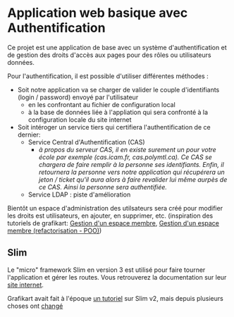 # Application web basique avec Authentification

Ce projet est une application de base avec un système d'authentification et de gestion des droits d'accès aux pages pour des rôles ou utilisateurs données.

Pour l'authentification, il est possible d'utiliser différentes méthodes :
* Soit notre application va se charger de valider le couple d'identifiants (login / password) envoyé par l'utilisateur
  * en les confrontant au fichier de configuration local
  * à la base de données liée à l'appliation
 qui sera confronté à la configuration locale du site internet
* Soit intéroger un service tiers qui certifiera l'authentification de ce dernier:
  * Service Central d'Authentification (CAS)
    * *à propos du serveur CAS, il en existe surement un pour votre école par exemple (cas.icam.fr, cas.polymtl.ca). Ce CAS se chargera de faire remplir à la personne ses identifiants. Enfin, il retournera la personne vers notre application qui récupérera un jeton / ticket qu'il aura alors à faire revalider lui même aurpès de ce CAS. Ainsi la personne sera authentifiée.*
  * Service LDAP : piste d'amélioration

Bientôt un espace d'administration des utilsateurs sera créé pour modifier les droits est utilisateurs, en ajouter, en supprimer, etc. (inspiration des tutoriels de grafikart: [Gestion d'un espace membre](https://www.grafikart.fr/tutoriels/php/gestion-membre-229), [Gestion d'un espace membre (refactorisation - POO)](https://www.grafikart.fr/tutoriels/php/gestion-membre-poo-632))

## Slim

Le "micro" framework Slim en version 3 est utilisé pour faire tourner l'application et gérer les routes.
Vous retrouverez la documentation sur leur [site internet](http://www.slimframework.com/docs/).

Grafikart avait fait à l'époque [un tutoriel](https://www.grafikart.fr/tutoriels/php/slim-framework-526) sur Slim v2, mais depuis plusieurs choses ont [changé](http://www.slimframework.com/docs/start/upgrade.html)
